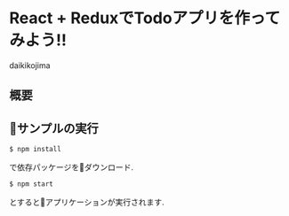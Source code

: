# React + ReduxでTodoアプリを作ってみよう!!
daikikojima

## 概要

## サンプルの実行
```bash
$ npm install
```
で依存パッケージをダウンロード.

```bash
$ npm start
```
とするとアプリケーションが実行されます.
